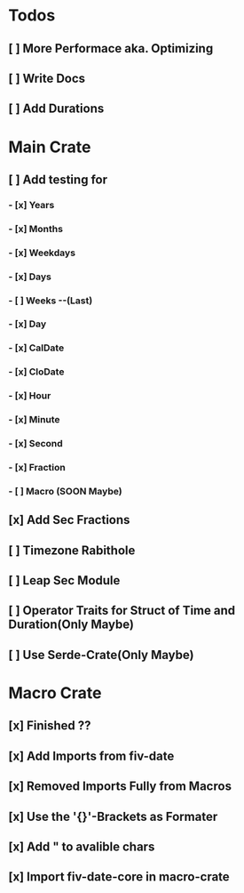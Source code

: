 # Todos

## [ ] More Performace aka. Optimizing
## [ ] Write Docs
## [ ] Add Durations

# Main Crate
## [ ] Add testing for
### - [x] Years
### - [x] Months
### - [x] Weekdays
### - [x] Days
### - [ ] Weeks --(Last)
### - [x] Day
### - [x] CalDate
### - [x] CloDate
### - [x] Hour
### - [x] Minute
### - [x] Second
### - [x] Fraction
### - [ ] Macro (SOON Maybe)
## [x] Add Sec Fractions
## [ ] Timezone Rabithole
## [ ] Leap Sec Module
## [ ] Operator Traits for Struct of Time and Duration(Only Maybe)
## [ ] Use Serde-Crate(Only Maybe)

# Macro Crate
## [x] Finished ??
## [x] Add Imports from fiv-date
## [x] Removed Imports Fully from Macros
## [x] Use the '{}'-Brackets as Formater 
## [x] Add " to avalible chars
## [x] Import fiv-date-core in macro-crate